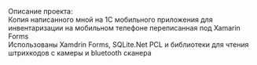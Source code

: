 Описание проекта:<br>
Копия написанного мной на 1С мобильного приложения для инвентаризации на мобильном телефоне переписанная под Xamarin Forms<br>
Использованы Xamdrin Forms, SQLite.Net PCL и библиотеки для чтения штрихкодов с камеры и bluetooth сканера
